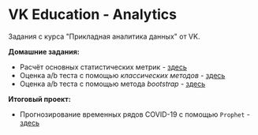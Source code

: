 # VK Education - Analytics

Задания с курса "Прикладная аналитика данных" от VK.

**Домашние задания:**
* Расчёт основных статистических метрик - [здесь](https://github.com/artnovopolsky/vk-education-analytics/blob/main/ab_testing/basic_stats_metrics.ipynb)
* Оценка a/b теста с помощью *классических методов* - [здесь](https://github.com/artnovopolsky/vk-education-analytics/blob/main/ab_testing/ab_test_classic.ipynb)
* Оценка a/b теста с помощью метода *bootstrap* - [здесь](https://github.com/artnovopolsky/vk-education-analytics/blob/main/ab_testing/ab_test_bootstrap.ipynb)

**Итоговый проект:**
* Прогнозирование временных рядов COVID-19 с помощью `Prophet` - [здесь](https://github.com/artnovopolsky/vk-education-analytics/blob/main/time_series_analysis/tsa_covid19.ipynb)

